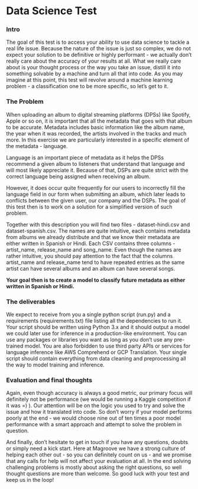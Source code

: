 Data Science Test
=======================

### Intro
The goal of this test is to access your ability to use data science to tackle a real life issue. Because the nature of the issue is just so complex, we do not expect your solution to be definitive or highly performant - we actually don’t really care about the accuracy of your results at all. What we really care about is your thought process or the way you take an issue, distill it into something solvable by a machine and turn all that into code. As you may imagine at this point, this test will revolve around a machine learning problem - a classification one to be more specific, so let’s get to it.

### The Problem
When uploading an album to digital streaming platforms (DPSs) like Spotify, Apple or so on, it is important that all the metadata that goes with that album to be accurate. Metadata includes basic information like the album name, the year when it was recorded, the artists involved in the tracks and much more. In this exercise we are particularly interested in a specific element of the metadata - language.

Language is an important piece of metadata as it helps the DPSs recommend a given album to listeners that understand that language and will most likely appreciate it. Because of that, DSPs are quite strict with the correct language being assigned when receiving an album.

However, it does occur quite frequently for our users to incorrectly fill the language field in our form when submitting an album, which later leads to conflicts between the given user, our company and the DSPs. The goal of this test then is to work on a solution for a simplified version of such problem.

Together with this description you will find two files - dataset-hindi.csv and dataset-spanish.csv. The names are quite intuitive, each contains metadata from albums we already distribute and that we know their metadata are either written in Spanish or Hindi. Each CSV contains three columns - artist_name, release_name and song_name. Even though the names are rather intuitive, you should pay attention to the fact that the columns artist_name and release_name tend to have repeated entries as the same artist can have several albums and an album can have several songs.

**Your goal then is to create a model to classify future metadata as either written in Spanish or Hindi.**

### The deliverables
We expect to receive from you a single python script (run.py) and a requirements (requirements.txt) file listing all the dependencies to run it. Your script should be written using Python 3.x and it should output a model we could later use for inference in a production-like environment. You can use any packages or libraries you want as long as you don’t use any pre-trained model. You are also forbidden to use third party APIs or services for language inference like AWS Comprehend or GCP Translation. Your single script should contain everything from data cleaning and preprocessing all the way to model training and inference.

### Evaluation and final thoughts

Again, even though accuracy is always a good metric, our primary focus will definitely not be performance (we would be running a Kaggle competition if it was =) ). Our attention will be on the logic you used to try and solve the issue and how it translated into code. So don’t worry if your model performs poorly at the end - we would choose nine out of ten times a poor model performance with a smart approach and attempt to solve the problem in question.

And finally, don’t hesitate to get in touch if you have any questions, doubts or simply need a kick start. Here at Magroove we have a strong culture of helping each other out - so you can definitely count on us - and we promise that any calls for help will not affect your evaluation at all. In the end solving challenging problems is mostly about asking the right questions, so well thought questions are more than welcome. So good luck with your test and keep us in the loop!
